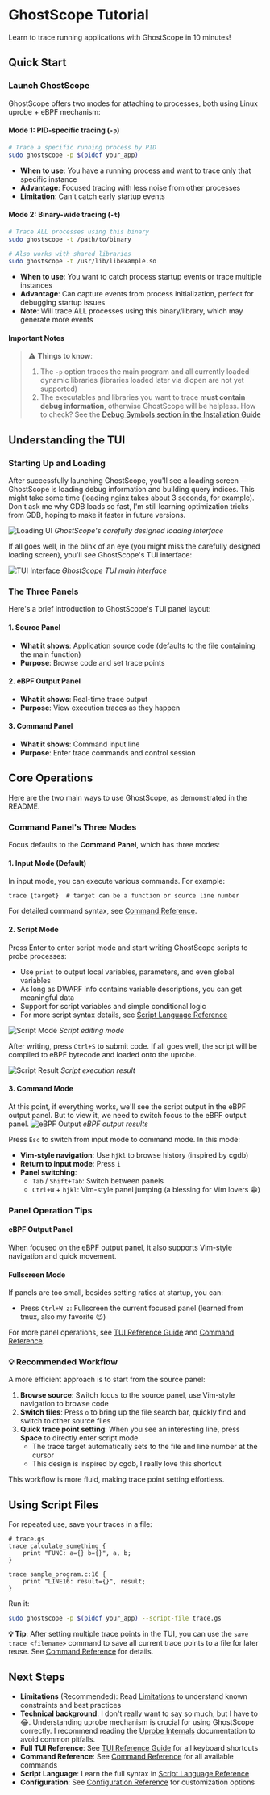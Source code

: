 # GhostScope Tutorial

Learn to trace running applications with GhostScope in 10 minutes!

## Quick Start

### Launch GhostScope

GhostScope offers two modes for attaching to processes, both using Linux uprobe + eBPF mechanism:

#### Mode 1: PID-specific tracing (`-p`)
```bash
# Trace a specific running process by PID
sudo ghostscope -p $(pidof your_app)
```
- **When to use**: You have a running process and want to trace only that specific instance
- **Advantage**: Focused tracing with less noise from other processes
- **Limitation**: Can't catch early startup events

#### Mode 2: Binary-wide tracing (`-t`)
```bash
# Trace ALL processes using this binary
sudo ghostscope -t /path/to/binary

# Also works with shared libraries
sudo ghostscope -t /usr/lib/libexample.so
```
- **When to use**: You want to catch process startup events or trace multiple instances
- **Advantage**: Can capture events from process initialization, perfect for debugging startup issues
- **Note**: Will trace ALL processes using this binary/library, which may generate more events

#### Important Notes

> ⚠️ **Things to know**:
> 1. The `-p` option traces the main program and all currently loaded dynamic libraries (libraries loaded later via dlopen are not yet supported)
> 2. The executables and libraries you want to trace **must contain debug information**, otherwise GhostScope will be helpless. How to check? See the [Debug Symbols section in the Installation Guide](install.md#3-debug-symbols-required)


## Understanding the TUI

### Starting Up and Loading

After successfully launching GhostScope, you'll see a loading screen — GhostScope is loading debug information and building query indices. This might take some time (loading nginx takes about 3 seconds, for example). Don't ask me why GDB loads so fast, I'm still learning optimization tricks from GDB, hoping to make it faster in future versions.

![Loading UI](images/loading-ui.png)
*GhostScope's carefully designed loading interface*

If all goes well, in the blink of an eye (you might miss the carefully designed loading screen), you'll see GhostScope's TUI interface:

![TUI Interface](images/tui.png)
*GhostScope TUI main interface*

### The Three Panels
Here's a brief introduction to GhostScope's TUI panel layout:

#### 1. Source Panel
- **What it shows**: Application source code (defaults to the file containing the main function)
- **Purpose**: Browse code and set trace points

#### 2. eBPF Output Panel
- **What it shows**: Real-time trace output
- **Purpose**: View execution traces as they happen

#### 3. Command Panel
- **What it shows**: Command input line
- **Purpose**: Enter trace commands and control session

## Core Operations

Here are the two main ways to use GhostScope, as demonstrated in the README.

### Command Panel's Three Modes

Focus defaults to the **Command Panel**, which has three modes:

#### 1. Input Mode (Default)
In input mode, you can execute various commands. For example:
```
trace {target}  # target can be a function or source line number
```
For detailed command syntax, see [Command Reference](input-commands.md).

#### 2. Script Mode
Press Enter to enter script mode and start writing GhostScope scripts to probe processes:

- Use `print` to output local variables, parameters, and even global variables
- As long as DWARF info contains variable descriptions, you can get meaningful data
- Support for script variables and simple conditional logic
- For more script syntax details, see [Script Language Reference](scripting.md)

![Script Mode](images/script-mode.png)
*Script editing mode*

After writing, press `Ctrl+S` to submit code. If all goes well, the script will be compiled to eBPF bytecode and loaded onto the uprobe.

![Script Result](images/script-result.png)
*Script execution result*

#### 3. Command Mode
At this point, if everything works, we'll see the script output in the eBPF output panel. But to view it, we need to switch focus to the eBPF output panel.
![eBPF Output](images/ebpf-output.png)
*eBPF output results*

Press `Esc` to switch from input mode to command mode. In this mode:

- **Vim-style navigation**: Use `hjkl` to browse history (inspired by cgdb)
- **Return to input mode**: Press `i`
- **Panel switching**:
  - `Tab` / `Shift+Tab`: Switch between panels
  - `Ctrl+W` + `hjkl`: Vim-style panel jumping (a blessing for Vim lovers 😁)

### Panel Operation Tips

#### eBPF Output Panel
When focused on the eBPF output panel, it also supports Vim-style navigation and quick movement.

#### Fullscreen Mode
If panels are too small, besides setting ratios at startup, you can:
- Press `Ctrl+W z`: Fullscreen the current focused panel (learned from tmux, also my favorite 😉)

For more panel operations, see [TUI Reference Guide](tui-reference.md) and [Command Reference](input-commands.md).

### 💡 Recommended Workflow

A more efficient approach is to start from the source panel:

1. **Browse source**: Switch focus to the source panel, use Vim-style navigation to browse code
2. **Switch files**: Press `o` to bring up the file search bar, quickly find and switch to other source files
3. **Quick trace point setting**: When you see an interesting line, press **Space** to directly enter script mode
   - The trace target automatically sets to the file and line number at the cursor
   - This design is inspired by cgdb, I really love this shortcut

This workflow is more fluid, making trace point setting effortless.

## Using Script Files

For repeated use, save your traces in a file:

```ghostscope
# trace.gs
trace calculate_something {
    print "FUNC: a={} b={}", a, b;
}

trace sample_program.c:16 {
    print "LINE16: result={}", result;
}
```

Run it:
```bash
sudo ghostscope -p $(pidof your_app) --script-file trace.gs
```

**💡 Tip**: After setting multiple trace points in the TUI, you can use the `save trace <filename>` command to save all current trace points to a file for later reuse. See [Command Reference](input-commands.md) for details.


## Next Steps

- **Limitations** (Recommended): Read [Limitations](limitations.md) to understand known constraints and best practices
- **Technical background**: I don't really want to say so much, but I have to 😂. Understanding uprobe mechanism is crucial for using GhostScope correctly. I recommend reading the [Uprobe Internals](uprobe-internals.md) documentation to avoid common pitfalls.
- **Full TUI Reference**: See [TUI Reference Guide](tui-reference.md) for all keyboard shortcuts
- **Command Reference**: See [Command Reference](input-commands.md) for all available commands
- **Script Language**: Learn the full syntax in [Script Language Reference](scripting.md)
- **Configuration**: See [Configuration Reference](configuration.md) for customization options
